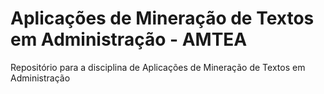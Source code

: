 # Aplicações de Mineração de Textos em Administração - AMTEA
Repositório para a disciplina de Aplicações de Mineração de Textos em Administração
